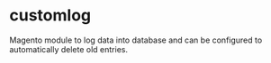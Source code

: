 # customlog
Magento module to log data into database and can be configured to automatically delete old entries.
